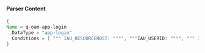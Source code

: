 #### Parser Content
```Java
{
Name = q-oam-app-login
  DataType = "app-login"
  Conditions = [ """ IAU_RESOURCEHOST: """", """IAU_USERID: """", """ IAU_EVENTTYPE: "Login""""  ]
}
```